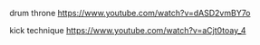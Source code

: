 drum throne https://www.youtube.com/watch?v=dASD2vmBY7o

kick technique https://www.youtube.com/watch?v=aCjt0toay_4
